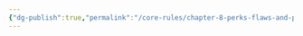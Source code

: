 ```yaml
---
{"dg-publish":true,"permalink":"/core-rules/chapter-8-perks-flaws-and-points/perks-list/trait/senses/smell/"}
---
```


